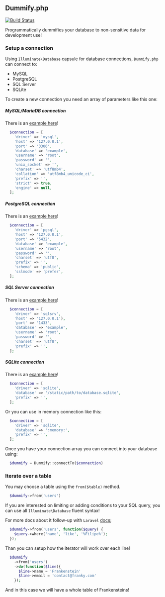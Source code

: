 ## Dummify.php

[![Build Status](https://travis-ci.org/dummify/dummify.php.svg?branch=master)](https://travis-ci.org/dummify/dummify.php)

Programmatically dummifies your database to non-sensitive data for development use!

### Setup a connection

Using `Illuminate\Database` capsule for database connections, `Dummify.php` can connect to:
- MySQL
- PostgreSQL
- SQL Server
- SQLite

To create a new connection you need an array of parameters like this one:

##### MySQL/MariaDB connection

There is an [example here](https://github.com/laravel/laravel/blob/master/config/database.php#L42)!

```php
  $connection = [
    'driver' => 'mysql',
    'host' => '127.0.0.1',
    'port' => '3306',
    'database' => 'example',
    'username' => 'root',
    'password' => '',
    'unix_socket' => '',
    'charset' => 'utf8mb4',
    'collation' => 'utf8mb4_unicode_ci',
    'prefix' => '',
    'strict' => true,
    'engine' => null,
  ];
```

##### PostgreSQL connection

There is an [example here](https://github.com/laravel/laravel/blob/master/config/database.php#L57)!

```php
  $connection = [
    'driver' => 'pgsql',
    'host' => '127.0.0.1',
    'port' => '5432',
    'database' => 'example',
    'username' => 'root',
    'password' => '',
    'charset' => 'utf8',
    'prefix' => '',
    'schema' => 'public',
    'sslmode' => 'prefer',
  ];
```

##### SQL Server connection

There is an [example here](https://github.com/laravel/laravel/blob/master/config/database.php#L70)!

```php
  $connection = [
    'driver' => 'sqlsrv',
    'host' => '127.0.0.1'),
    'port' => '1433',
    'database' => 'example',
    'username' => 'root',
    'password' => '',
    'charset' => 'utf8',
    'prefix' => '',
  ];
```

##### SQLite connection

There is an [example here](https://github.com/laravel/laravel/blob/master/config/database.php#L36)!

```php
  $connection = [
    'driver' => 'sqlite',
    'database' => '/static/path/to/database.sqlite',
    'prefix' => '',
  ];
```

Or you can use in memory connection like this:

```php
  $connection = [
    'driver' => 'sqlite',
    'database' => ':memory:',
    'prefix' => '',
  ];
```

Once you have your connection array you can connect into your database using:

```php
  $dummify = Dummify::connectTo($connection)
```

### Iterate over a table

You may choose a table using the `from($table)` method.

```php
  $dummify->from('users')
```

If you are interested on limiting or adding conditions to your SQL query, you can use all `Illuminate\Database` fluent syntax!

For more docs about it follow-up with `Laravel` [docs](https://laravel.com/docs/5.5/queries);

```php
  $dummify->from('users', function($query) {
    $query->where('name', 'like', '%Filipe%');
  });
```

Than you can setup how the iterator will work over each line!

```php
  $dummify
    ->from('users')
    ->do(function($line){
      $line->name = 'Frankenstein'
      $line->email = 'contact@franky.com'
    });
```

And in this case we will have a whole table of Frankensteins!